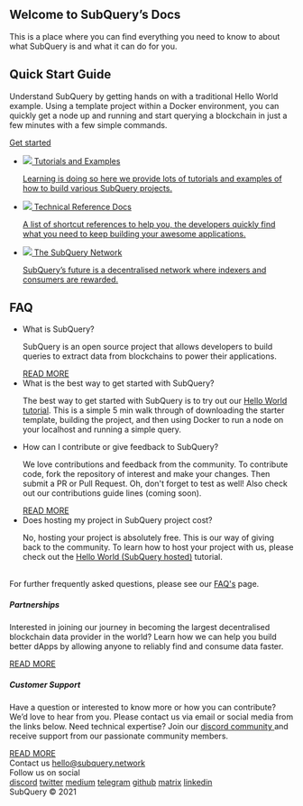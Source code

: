 <link rel="stylesheet" href="/assets/style/welcome.css" as="style" />
<div class="top2Sections">
  <section class="welcomeWords">
    <div class="main">
      <div>
        <h2 class="welcomeTitle">Welcome to SubQuery’s <span>Docs</span></h2>
        <p>This is a place where you can find everything you need to know to about what SubQuery is and what it can do for you.</p>
      </div>
    </div>
  </section>
  <section class="startSection main">
    <div>
      <h2 class="title">Quick Start <span>Guide</span></h2>
      <p>Understand SubQuery by getting hands on with a traditional Hello World example. Using a template project within a Docker environment, you can quickly get a node up and running and start querying a blockchain in just a few minutes with a few simple commands.
      </p>
      <a href="/quickstart/helloworld-localhost.html" class="button"><span>Get started</span></a>
    </div>
  </section>
</div>
<div class="main">
  <div>
    <ul class="list">
      <li>
        <a href="/tutorials_examples/introduction.html">
          <div>
            <img src="/assets/img/tutorialsIcon.svg" />
            <span>Tutorials and Examples</span>
            <p>Learning is doing so here we provide lots of tutorials and examples of how to build various SubQuery projects.</p>
          </div>
        </a>
      </li>
      <li>
        <a href="">
          <div>
            <img src="/assets/img/docsIcon.svg" />
            <span>Technical Reference Docs</span>
            <p>A list of shortcut references to help you, the developers quickly find what you need to keep building your awesome applications.</p>
          </div>
        </a>
      </li>
      <li>
        <a href="">
          <div>
            <img src="/assets/img/networkIcon.svg" />
            <span>The SubQuery Network</span>
            <p>SubQuery’s future is a decentralised network where indexers and consumers are rewarded.</p>
          </div>
        </a>
      </li>
    </ul>
  </div>
</div>
<section class="faqSection main">
  <div>
    <h2 class="title">FAQ</h2>
    <ul class="faqList">
      <li>
        <div class="title">What is SubQuery?</div>
        <div class="content">
          <p>SubQuery is an open source project that allows developers to build queries to extract data from blockchains to power their applications. </p>
          <a class="more" href="faqs/faqs.html#what-is-subquery">READ MORE</a>
        </div>
      </li>
      <li>
        <div class="title">What is the best way to get started with SubQuery?</div>
        <div class="content">
          <p>The best way to get started with SubQuery is to try out our <a href="/quickstart/helloworld-localhost.html">Hello World tutorial</a>. This is a simple 5 min walk through of downloading the starter template, building the project, and then using Docker to run a node on your localhost and running a simple query. </p>
        </div>
      </li>
      <li>
        <div class="title">How can I contribute or give feedback to SubQuery?</div>
        <div class="content">
          <p>We love contributions and feedback from the community. To contribute code, fork the repository of interest and make your changes. Then submit a PR or Pull Request. Oh, don't forget to test as well! Also check out our contributions guide lines (coming soon). </p>
          <a class="more" href="faqs/faqs.html#what-is-the-best-way-to-get-started-with-subquery">READ MORE</a>
        </div>
      </li>
      <li>
        <div class="title">Does hosting my project in SubQuery project cost?</div>
        <div class="content">
          <p>No, hosting your project is absolutely free. This is our way of giving back to the community. To learn how to host your project with us, please check out the <a href="quickstart/helloworld-hosted.html">Hello World (SubQuery hosted)</a> tutorial.</p>
        </div>
      </li>
    </ul><br>
    For further frequently asked questions, please see our <a href="faqs/faqs.html">FAQ's</a> page.    
  </div>
</section>
<section class="main">
  <div>
    <div class="lastIntroduce lastIntroduce_1">
        <h5>Partnerships</h5>
        <p>Interested in joining our journey in becoming the largest decentralised blockchain data provider in the world? Learn how we can help you build better dApps by allowing anyone to reliably find and consume data faster.</p>
        <a class="more" href="quickstart/quickstart.html#preparation">READ MORE</a>
    </div>
    <div class="lastIntroduce lastIntroduce_2">
        <h5>Customer Support</h5>
        <p>Have a question or interested to know more or how you can contribute? We’d love to hear from you. Please contact us via email or social media from the links below. Need technical expertise? Join our <a href="https://discord.com/invite/78zg8aBSMG">discord community </a>and receive support from our passionate community members. </p>
        <a class="more" href="quickstart/quickstart.html#preparation">READ MORE</a>
    </div>
    </div>
</section>
<section class="main connectSection">
  <div class="email">
    <span>Contact us</span>
    <a href="mailto:hello@subquery.network">hello@subquery.network</a>
  </div>
  <div>
    <div>Follow us on social</div>
    <div class="connectWay">
      <a href="https://discord.com/invite/78zg8aBSMG" target="_blank" class="connectDiscord">discord</a>
      <a href="https://twitter.com/subquerynetwork" target="_blank" class="connectTwitter">twitter</a>
      <a href="https://medium.com/@subquery" target="_blank" class="connectMedium">medium</a>
      <a href="https://t.me/subquerynetwork" target="_blank" class="connectTelegram">telegram</a>
      <a href="https://github.com/OnFinality-io/subql" target="_blank" class="connectGithub">github</a>
      <a href="https://matrix.to/#/#subquery:matrix.org" target="_blank" class="connectMatrix">matrix</a>
      <a href="https://www.linkedin.com/company/subquery" target="_blank" class="connectLinkedin">linkedin</a>
    </div>
  </div>
</section>
</div>
</div>
<div class="footer">
  <div class="main"><div>SubQuery © 2021</div></div>
</div>
<script charset="utf-8" src="/assets/js/welcome.js"></script>